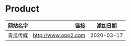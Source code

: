 # Product

| 网站名字        | 链接    |  添加日期  |
| --------   | -----:   | :----: |
| 青瓜传媒        | <a href="http://www.opp2.com">http://www.opp2.com</a>      |   2020-03-17    |